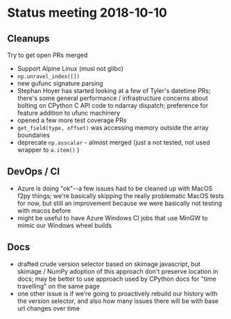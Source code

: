 # Status meeting 2018-10-10


## Cleanups
Try to get open PRs merged
- Support Alpine Linux (musl not glibc)
- `np.unravel_index([])`
- new gufunc signature parsing
- Stephan Hoyer has started looking at a few of Tyler's datetime PRs; there's
  some general performance / infrastructure concerns about bolting on CPython C
  API code to ndarray dispatch; preference for feature addition to ufunc
  machinery
- opened a few more test coverage PRs
- `get_field(type, offset)` was accessing memory outside the array boundaries
- deprecate `np.asscalar` - almost merged (just a not tested, not used wrapper to `a.item()` )

## DevOps / CI
- Azure is doing "ok"--a few issues had to be cleaned up with MacOS f2py
  things; we're basically skipping the really problematic MacOS tests for now,
  but still an improvement because we were basically not testing with macos
  before
- might be useful to have Azure Windows CI jobs that use MinGW to mimic our
  Windows wheel builds

## Docs
- drafted crude version selector based on skimage javascript, but skimage /
  NumPy adoption of this approach don't preserve location in docs; may be
  better to use approach used by CPython docs for "time travelling" on the same
  page
- one other issue is if we're going to proactively rebuild our history with the
  version selector, and also how many issues there will be with base url
  changes over time

